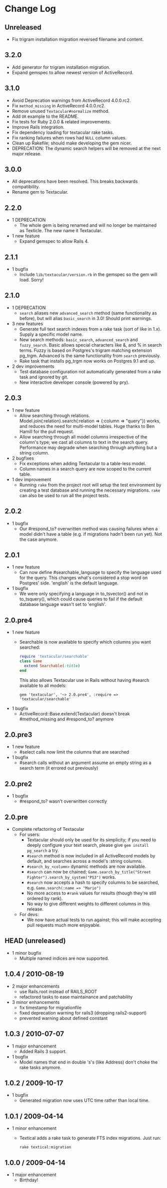 # Change Log

## Unreleased

* Fix trigram installation migration reversed filename and content.

## 3.2.0

* Add generator for trigram installation migration.
* Expand gemspec to allow newest version of ActiveRecord.

## 3.1.0

* Avoid Deprecation warnings from ActiveRecord 4.0.0.rc2.
* Fix `method_missing` in ActiveRecord 4.0.0.rc2.
* Remove unused `Textacular#normalize` method.
* Add `OR` example to the README.
* Fix tests for Ruby 2.0.0 & related improvements.
* Improve Rails integration.
* Fix dependency loading for textacular rake tasks.
* Fix ranking failures when rows had `NULL` column values.
* Clean up Rakefile; should make developing the gem nicer.
* DEPRECATION: The dynamic search helpers will be removed at the next major
  release.

## 3.0.0

* All deprecations have been resolved. This breaks backwards compatibility.
* Rename gem to Textacular.

## 2.2.0

* 1 DEPRECATION
  * The whole gem is being renamed and will no longer be maintained as Texticle.
    The new name it Textacular.
* 1 new feature
  * Expand gemspec to allow Rails 4.

## 2.1.1

* 1 bugfix
  * Include `lib/textacular/version.rb` in the gemspec so the gem will load. Sorry!


## 2.1.0

* 1 DEPRECATION
  * `search` aliases new `advanced_search` method (same functionality as before), but will
    alias `basic_search` in 3.0! Should print warnings.
* 3 new features
  * Generate full text search indexes from a rake task (sort of like in 1.x). Supply a specific
    model name.
  * New search methods: `basic_search`, `advanced_search` and `fuzzy_search`. Basic allows special
    characters like &, and % in search terms. Fuzzy is based on Postgres's trigram matching extension
    pg_trgm. Advanced is the same functionality from `search` previously.
  * Rake task that installs pg_trgm now works on Postgres 9.1 and up.
* 2 dev improvements
  * Test database configuration not automatically generated from a rake task and ignored by git.
  * New interactive developer console (powered by pry).


## 2.0.3

* 1 new feature
  * Allow searching through relations. Model.join(:relation).search(:relation => {:column => "query"})
    works, and reduces the need for multi-model tables. Huge thanks to Ben Hamill for the pull request.
  * Allow searching through all model columns irrespective of the column's type; we cast all columns to text
    in the search query. Performance may degrade when searching through anything but a string column.
* 2 bugfixes
  * Fix exceptions when adding Textacular to a table-less model.
  * Column names in a search query are now scoped to the current table.
* 1 dev improvement
  * Running `rake` from the project root will setup the test environment by creating a test database
    and running the necessary migrations. `rake` can also be used to run all the project tests.


## 2.0.2

* 1 bugfix
  * Our #respond_to? overwritten method was causing failures when a model didn't have
    a table (e.g. if migrations hadn't been run yet). Not the case anymore.


## 2.0.1

* 1 new feature
  * Can now define #searchable_language to specify the language used for the query. This changes
    what's considered a stop word on Postgres' side. 'english' is the default language.
* 1 bugfix
  * We were only specifying a language in to_tsvector() and not in to_tsquery(), which could
    cause queries to fail if the default database language wasn't set to 'english'.


## 2.0.pre4

* 1 new feature
  * Searchable is now available to specify which columns you want searched:

      ```ruby
      require 'textacular/searchable'
      class Game
        extend Searchable(:title)
      end
      ```

      This also allows Textacular use in Rails without having #search available to all models:

      ```
      gem 'textacular', '~> 2.0.pre4', :require => 'textacular/searchable'
      ```
* 1 bugfix
  * ActiveRecord::Base.extend(Textacular) doesn't break #method_missing and #respond_to? anymore


## 2.0.pre3

* 1 new feature
  * #select calls now limit the columns that are searched
* 1 bugfix
  * #search calls without an argument assume an empty string as a search term (it errored out previously)


## 2.0.pre2

* 1 bugfix
  * #respond_to? wasn't overwritten correctly

## 2.0.pre

* Complete refactoring of Textacular
  * For users:
    * Textacular should only be used for its simplicity; if you need to deeply configure your text search, please give `gem install pg_search` a try.
    * `#search` method is now included in all ActiveRecord models by default, and searches across a model's :string columns.
    * `#search_by_<column>` dynamic methods are now available.
    * `#search` can now be chained; `Game.search_by_title("Street Fighter").search_by_system("PS3")` works.
    * `#search` now accepts a hash to specify columns to be searched, e.g. `Game.search(:name => "Mario")`
    * No more access to `#rank` values for results (though they're still ordered by rank).
    * No way to give different weights to different columns in this release.
  * For devs:
    * We now have actual tests to run against; this will make accepting pull requests much more enjoyable.


## HEAD (unreleased)

* 1 minor bugfix
  * Multiple named indices are now supported.


## 1.0.4 / 2010-08-19

* 2 major enhancements
  * use Rails.root instead of RAILS_ROOT
  * refactored tasks to ease maintainance and patchability
* 3 minor enhancements
  * fix timestamp for migrationfile
  * fixed deprecation warning for rails3 (dropping rails2-support)
  * prevented warning about defined constant


## 1.0.3 / 2010-07-07

* 1 major enhancement
  * Added Rails 3 support.
* 1 bugfix
  * Model names that end in double 's's (like Address) don't choke the rake tasks anymore.


## 1.0.2 / 2009-10-17

* 1 bugfix
  * Generated migration now uses UTC time rather than local time.


## 1.0.1 / 2009-04-14

* 1 minor enhancement
  * Textical adds a rake task to generate FTS index migrations.  Just run:

      ```
      rake textical:migration
      ```


## 1.0.0 / 2009-04-14

* 1 major enhancement
  * Birthday!
